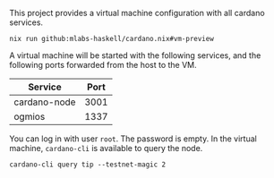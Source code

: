 This project provides a virtual machine configuration with all cardano services.

`nix run github:mlabs-haskell/cardano.nix#vm-preview`

A virtual machine will be started with the following services, and the following ports forwarded from the host to the VM.

| Service      | Port |
| ------------ | ---- |
| cardano-node | 3001 |
| ogmios       | 1337 |

You can log in with user `root`. The password is empty. In the virtual machine, `cardano-cli` is available to query the node.

`cardano-cli query tip --testnet-magic 2`
